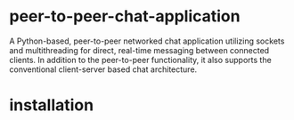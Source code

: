 # peer-to-peer-chat-application
A Python-based, peer-to-peer networked chat application utilizing sockets and multithreading for direct, real-time messaging between connected clients.
In addition to the peer-to-peer functionality, it also supports the conventional client-server based chat architecture.
# installation
